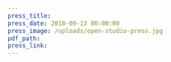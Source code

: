 ```yaml
---
press_title:
press_date: 2018-09-13 00:00:00
press_image: /uploads/open-studio-press.jpg
pdf_path:
press_link:
---
```

